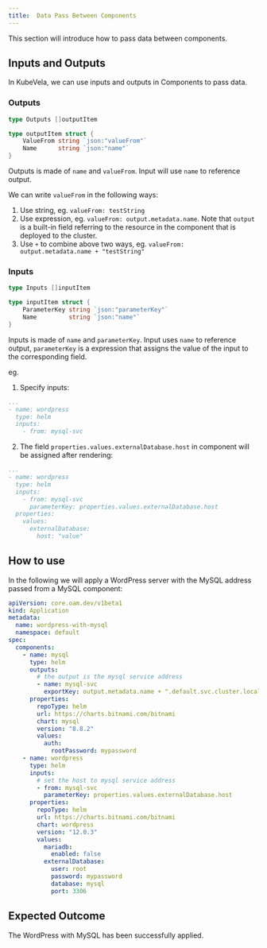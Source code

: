 ```yaml
---
title:  Data Pass Between Components 
---
```


This section will introduce how to pass data between components.

## Inputs and Outputs

In KubeVela, we can use inputs and outputs in Components to pass data.

### Outputs

```go
type Outputs []outputItem

type outputItem struct {
	ValueFrom string `json:"valueFrom"`
	Name      string `json:"name"`
}
```

Outputs is made of `name` and `valueFrom`. Input will use `name` to reference output.

We can write `valueFrom` in the following ways:
1. Use string, eg. `valueFrom: testString`
2. Use expression, eg. `valueFrom: output.metadata.name`. Note that `output` is a built-in field referring to the resource in the component that is deployed to the cluster.
3. Use `+` to combine above two ways, eg. `valueFrom: output.metadata.name + "testString"`

### Inputs

```go
type Inputs []inputItem

type inputItem struct {
	ParameterKey string `json:"parameterKey"`
	Name         string `json:"name"`
}
```

Inputs is made of `name` and `parameterKey`. Input uses `name` to reference output, `parameterKey` is a expression that assigns the value of the input to the corresponding field.

eg.

1. Specify inputs:

```yaml
...
- name: wordpress
  type: helm
  inputs:
    - from: mysql-svc
```

2. The field `properties.values.externalDatabase.host` in component will be assigned after rendering:

```yaml
...
- name: wordpress
  type: helm
  inputs:
    - from: mysql-svc
      parameterKey: properties.values.externalDatabase.host
  properties:
    values:
      externalDatabase:
        host: "value"
```

## How to use

In the following we will apply a WordPress server with the MySQL address passed from a MySQL component:

```yaml
apiVersion: core.oam.dev/v1beta1
kind: Application
metadata:
  name: wordpress-with-mysql
  namespace: default
spec:
  components:
    - name: mysql
      type: helm
      outputs:
        # the output is the mysql service address
        - name: mysql-svc
          exportKey: output.metadata.name + ".default.svc.cluster.local"
      properties:
        repoType: helm
        url: https://charts.bitnami.com/bitnami
        chart: mysql
        version: "8.8.2"
        values:
          auth:
            rootPassword: mypassword
    - name: wordpress
      type: helm
      inputs:
        # set the host to mysql service address
        - from: mysql-svc
          parameterKey: properties.values.externalDatabase.host
      properties:
        repoType: helm
        url: https://charts.bitnami.com/bitnami
        chart: wordpress
        version: "12.0.3"
        values:
          mariadb:
            enabled: false
          externalDatabase:
            user: root
            password: mypassword
            database: mysql
            port: 3306
```

## Expected Outcome

The WordPress with MySQL has been successfully applied.